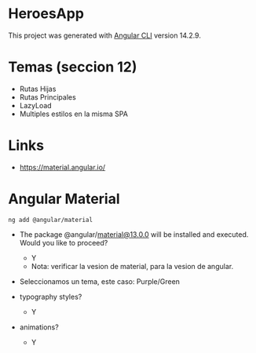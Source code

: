 # HeroesApp

This project was generated with [Angular CLI](https://github.com/angular/angular-cli) version 14.2.9.

# Temas (seccion 12)

* Rutas Hijas
* Rutas Principales
* LazyLoad
* Multiples estilos en la misma SPA

# Links

* https://material.angular.io/

# Angular Material

```
ng add @angular/material
```

* The package @angular/material@13.0.0 will be installed and executed. Would you like to proceed?
    * Y
    * Nota: verificar la vesion de material, para la vesion de angular.

* Seleccionamos un tema, este caso: Purple/Green

* typography styles?
    * Y

* animations?
    * Y